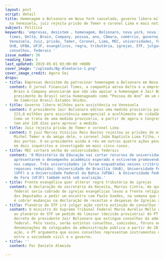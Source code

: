 ```yaml
---
layout: post
script: detail
title: Homenagem a Bolsonaro em Nova York cancelada, governo libera milhões para assistência
  na Venezuela, juiz rejeita prisão de Temer e coronel Lima e mais notícias.
subject: Política
keywords: 'empresas, desistem , homenagem, Bolsonaro, nova york, nova iorque, financial,
  times, Delta, Brain, Company, pessoa, ano, Câmara, comércio, governo, libera, milhões,
  Venezuela, Juiz, prisão, Temer, Coronel, Lima, MEC, universidades, federais, UFF,
  UnB, UFBA, UFJF, evangélicos, regra, tributária, igrejas, STF, julgar, ação, extinção,
  conselhos, federais '
issue_number: 36
reading_time: 5
last_updated: 2019-05-01 03:00:00 +0000
cover_image: "/uploads/Bg-Aleatorio-1.png"
cover_image_credit: Agora Sei
drops:
- title: Empresas desistem de patrocinar homenagem a Bolsonaro em Nova York
  content: O jornal Financial Times, a companhia aérea Delta e a empresa de consultoria
    Brain & Company anunciaram que não vão apoiar a homenagem à Jair Bolsonaro. O
    presidente do Brasil seria homenageado como “Pessoa do Ano” em um evento da Câmara
    de Comércio Brasil-Estados Unidos.
- title: Governo libera milhões para assistência na Venezuela
  content: O presidente Jair Bolsonaro editou uma medida provisória para liberar R$
    223,8 milhões para assistência emergencial e acolhimento de cidadãos venezuelanos.
    Como se trata de uma medida provisória, a partir de agora o Congresso Nacional
    tem até 120 dias para aprovar a medida.
- title: Juiz rejeita prisão de Temer e coronel Lima
  content: O juiz Marcos Vinícius Reis Bastos rejeitou as prisões do ex-presidente
    Michel Temer e do amigo dele, o coronel João Baptista Lima Filho, no caso do inquérito
    dos portos. O ex-presidente ainda é réu em outras quatro ações penais, denunciado
    em dois inquéritos e investigado em mais cinco casos.
- title: MEC cortará verba de universidades federais
  content: 'O Ministério da Educação vai cortar recursos de universidades que não
    apresentarem o desempenho acadêmico esperado e estiverem promovendo “balbúrdia”
    nos campus. Três universidades já foram enquadradas nesses critérios e tiveram
    repasses reduzidos: Universidade de Brasília (UnB), Universidade Federal Fluminense
    (UFF) e a Universidade Federal da Bahia (UFBA). A Universidade Federal de Juiz
    de Fora (UFJF) também está sob avaliação.'
- title: Frente evangélica quer alterar regra tributária de igrejas
  content: A declaração do secretário da Receita, Marcos Cintra, de que um novo tributo
    federal seria cobrado de igrejas evangélicas levou a frente religiosa na Câmara
    dos Deputados a pedir um encontro com Paulo Guedes, na semana que vem. O objetivo
    é cobrar mudanças na declaração de receitas e despesas de Igrejas à Receita Federal.
- title: Plenário do STF irá julgar ação contra extinção de conselhos federais
  content: O ministro do Supremo Tribunal Federal Marco Aurélio Mello decidiu submeter
    ao plenário do STF um pedido de liminar (decisão provisória) do PT para suspender
    decreto do presidente Jair Bolsonaro que extingue conselhos da administração pública
    federal. Pelo texto, serão extintos conselhos, comissões, fóruns entre outras
    denominações de colegiados da administração pública a partir de 28 de junho. Na
    ação, o PT argumenta que esses conselhos representam instrumentos de aproximação
    entre a sociedade civil e o governo.
- title: ''
  content: Por Daniele Almeida

---
```

